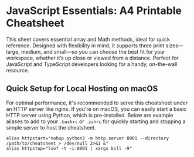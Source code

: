 # JavaScript Essentials: A4 Printable Cheatsheet

This sheet covers essential array and Math methods, ideal for quick reference. Designed with flexibility in mind, it supports three print sizes—large, medium, and small—so you can choose the best fit for your workspace, whether it’s up close or viewed from a distance. Perfect for JavaScript and TypeScript developers looking for a handy, on-the-wall resource.

## Quick Setup for Local Hosting on macOS
For optimal performance, it's recommended to serve this cheatsheet under an HTTP server like nginx. If you're on macOS, you can easily start a basic HTTP server using Python, which is pre-installed. Below are example aliases to add to your `.bashrc` or `.zshrc` for quickly starting and stopping a simple server to host the cheatsheet.

```shell
alias httpstart="nohup python3 -m http.server 8001 --directory /path/to/cheatsheet > /dev/null 2>&1 &"
alias httpstop="lsof -t -i:8001 | xargs kill -9"
```
